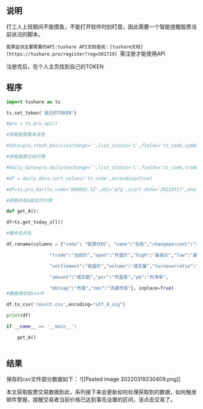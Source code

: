 
## 说明 
打工人上班期间不能摸鱼，不能打开软件时刻盯盘，因此需要一个智能提醒股票当前状况的脚本。
 

`股票监测主要需要的API:tushare
API文档查阅：[tushare文档][https://tushare.pro/register?reg=501719]
`需注册才能使用API

注册完后，在个人主页找到自己的TOKEN

## 程序
```python
import tushare as ts

ts.set_token('自己的TOKEN')

#pro = ts.pro_api()

#获取股票基本信息

#data=pro.stock_basic(exchange='',list_status='L',fields='ts_code,symbol,name,area,industry,list_date')

#获取股票日线行情

#daily_data=pro.daily(exchange='',list_status='L',fields='ts_code,trade_date,open,high,low,pct_chg')

#df = daily_data.sort_values('ts_code',ascending=True)

#df=ts.pro_bar(ts_code='000001.SZ',adj='qfq',start_date='20220317',end_date='20220319')

#获取所有A股实时行情

def get_A():

df=ts.get_today_all()

#重命名列名

df.rename(columns = {"code": "股票代码", "name":"名称","changepercent":"涨跌幅",

				"trade":"当前价","open":"开盘价","high":"最高价","low":"最低价",

				"settlement":"收盘价","volume":"成交量","turnoverratio":"换手率",

				"amount":"成交额","per":"市盈率","pb":"市净率",

				"mktcap":"市值","nmc":"流通市值"}, inplace=True)
#数据保存如csv中

df.to_csv('result.csv',encoding="utf_8_sig")

print(df)

if __name__ == '__main__':

	get_A()
    
```

## 结果
保存的csv文件部分数据如下：
![[Pasted image 20220319230409.png]]

本文获取股票交易数据到此，系列接下来会更新如何处理获取到的数据，如何触发邮件警报，提醒交易者当前价格已达到事先设置的区间，该点击交易了。